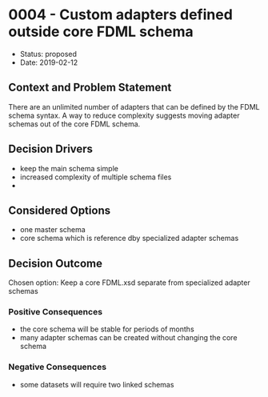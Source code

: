 # 0004 - Custom adapters defined outside core FDML schema

* Status: proposed  
* Date: 2019-02-12


## Context and Problem Statement

There are an unlimited number of adapters that can be defined by the FDML schema syntax.  A way to reduce complexity suggests moving adapter schemas out of the core FDML schema.

## Decision Drivers 

* keep the main schema simple
* increased complexity of multiple schema files
* 
## Considered Options

* one master schema
* core schema which is reference dby specialized adapter schemas

## Decision Outcome

Chosen option: Keep a core FDML.xsd separate from specialized adapter schemas

### Positive Consequences <!-- optional -->

* the core schema will be stable for periods of months
* many adapter schemas can be created without changing the core schema

### Negative Consequences 

* some datasets will require two linked schemas 

